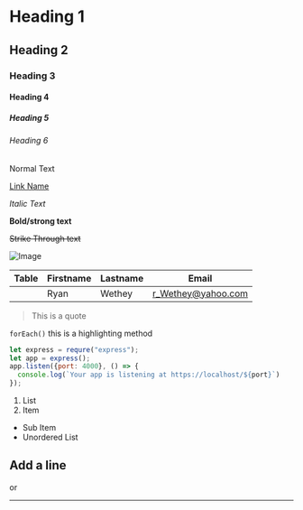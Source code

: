 # Heading 1
## Heading 2
### Heading 3
#### Heading 4
##### Heading 5
###### Heading 6

Normal Text

[Link Name](https://ryanwethey.tech "Link Title")

_Italic Text_

**Bold/strong text**

~~Strike Through text~~

![Image](https://static.independent.co.uk/s3fs-public/thumbnails/image/2015/02/05/10/Heart-eyes-emoji.png)

|Table|Firstname|Lastname|Email|
|-----|---------|--------|-----|
||Ryan|Wethey|r_Wethey@yahoo.com|

>This is a quote

`forEach()` this is a highlighting method 

```Javascript
let express = requre("express");
let app = express();
app.listen({port: 4000}, () => {
  console.log(`Your app is listening at https://localhost/${port}`)
});
```

1. List
2. Item
  * Sub Item 
* Unordered List

Add a line
---
or 
***

